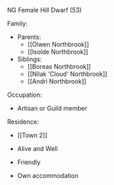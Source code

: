 NG Female Hill Dwarf (53)

Family:
- Parents:
	- [[Olwen Northbrook]]
	- [[Isolde Northbrook]]
- Siblings:
	- [[Boreas Northbrook]]
	- [[Nilak 'Cloud' Northbrook]]
	- [[Andri Northbrook]]

Occupation:
- Artisan or Guild member

Residence:
- [[Town 2]] 


- Alive and Well
- Friendly
- Own accommodation